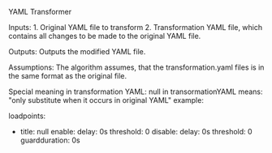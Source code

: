 YAML Transformer

Inputs:
    1. Original YAML file to transform
    2. Transformation YAML file, which contains all changes to be made to the original YAML file.
        

Outputs:
    Outputs the modified YAML file.

Assumptions:
    The algorithm assumes, that the transformation.yaml files is in the same format as the original file.

Special meaning in transformation YAML:
null in transormationYAML means: "only substitute when it occurs in original YAML"
example:

loadpoints:
  - title: null
    enable:
      delay: 0s
      threshold: 0
    disable:
      delay: 0s
      threshold: 0
    guardduration: 0s





